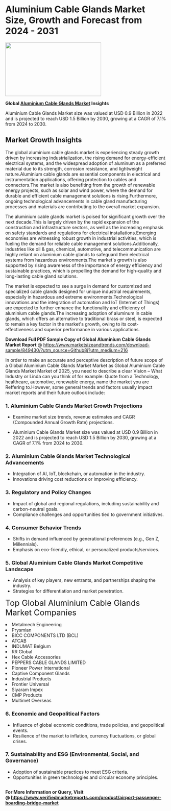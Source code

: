 <H1>Aluminium Cable Glands Market Size, Growth and Forecast from 2024 - 2031</H1><img class="aligncenter size-medium wp-image-584254" src="https://thirdeyenews.in/wp-content/uploads/2024/09/Global-Market-Research-300x168.jpeg" alt="" width="300" height="168" /><p><strong>Global&nbsp;<a href="https://www.marketsizeandtrends.com/download-sample/849430/?utm_source=Github8j?utm_medium=216">Aluminium Cable Glands Market</a> Insights</strong></p><p>Aluminium Cable Glands Market size was valued at USD 0.9 Billion in 2022 and is projected to reach USD 1.5 Billion by 2030, growing at a CAGR of 7.1% from 2024 to 2030.</p><p><h2>Market Growth Insights</h2> <p>The global aluminium cable glands market is experiencing steady growth driven by increasing industrialization, the rising demand for energy-efficient electrical systems, and the widespread adoption of aluminum as a preferred material due to its strength, corrosion resistance, and lightweight nature.Aluminium cable glands are essential components in electrical and instrumentation applications, offering protection to cables and connectors.The market is also benefiting from the growth of renewable energy projects, such as solar and wind power, where the demand for durable and efficient cable management solutions is rising.Furthermore, ongoing technological advancements in cable gland manufacturing processes and materials are contributing to the overall market expansion.</p> <p>The aluminium cable glands market is poised for significant growth over the next decade.This is largely driven by the rapid expansion of the construction and infrastructure sectors, as well as the increasing emphasis on safety standards and regulations for electrical installations.Emerging economies are witnessing robust growth in industrial activities, which is fueling the demand for reliable cable management solutions.Additionally, industries like oil & gas, chemical, automotive, and telecommunication are highly reliant on aluminium cable glands to safeguard their electrical systems from hazardous environments.The market's growth is also supported by rising awareness of the importance of energy efficiency and sustainable practices, which is propelling the demand for high-quality and long-lasting cable gland solutions.</p> <p>The market is expected to see a surge in demand for customized and specialized cable glands designed for unique industrial requirements, especially in hazardous and extreme environments.Technological innovations and the integration of automation and IoT (Internet of Things) are expected to further enhance the functionality and efficiency of aluminium cable glands.The increasing adoption of aluminum in cable glands, which offers an alternative to traditional brass or steel, is expected to remain a key factor in the market's growth, owing to its cost-effectiveness and superior performance in various applications.</p> <p><span class=""><strong>Download Full PDF Sample Copy of Global Aluminium Cable Glands Market Report</strong> @ <a href="https://www.marketsizeandtrends.com/download-sample/849430/?utm_source=Github8j?utm_medium=216" target="_blank">https://www.marketsizeandtrends.com/download-sample/849430/?utm_source=Github8j?utm_medium=216</a></span></p><p>In order to make an accurate and perceptive description of future scope of a Global&nbsp;Aluminium Cable Glands Market Market as Global&nbsp;Aluminium Cable Glands Market Market of 2025, you need to describe a clear Vision &ndash; What Industry or Linda can you think of for example: Quote from a Technology, healthcare, automotive, renewable energy, name the market you are Reffering to.However, some general trends and factors usually impact market reports and their future outlook include:</p><h3>1.&nbsp;<strong>Aluminium Cable Glands Market Growth Projections</strong></h3><ul><li>Examine market size trends, revenue estimates and CAGR (Compounded Annual Growth Rate) projections.</li><li><p>Aluminium Cable Glands Market size was valued at USD 0.9 Billion in 2022 and is projected to reach USD 1.5 Billion by 2030, growing at a CAGR of 7.1% from 2024 to 2030.</p></li></ul><h3>2.&nbsp;<strong>Aluminium Cable Glands Market Technological Advancements</strong></h3><ul><li>Integration of AI, IoT, blockchain, or automation in the industry.</li><li>Innovations driving cost reductions or improving efficiency.</li></ul><h3>3.&nbsp;<strong>Regulatory and Policy Changes</strong></h3><ul><li>Impact of global and regional regulations, including sustainability and carbon-neutral goals.</li><li>Compliance challenges and opportunities tied to government initiatives.</li></ul><h3>4.&nbsp;<strong>Consumer Behavior Trends</strong></h3><ul><li>Shifts in demand influenced by generational preferences (e.g., Gen Z, Millennials).</li><li>Emphasis on eco-friendly, ethical, or personalized products/services.</li></ul><h3>5.&nbsp;<strong>Global Aluminium Cable Glands Market Competitive Landscape</strong></h3><ul><li>Analysis of key players, new entrants, and partnerships shaping the industry.</li><li>Strategies for differentiation and market penetration.</li></ul><p data-pm-slice="1 1 []"><span style="color: inherit; font-family: inherit; font-size: 25px;">Top Global Aluminium Cable Glands Market Companies</span></p><div class="" data-test-id=""><p><li>Metalmech Engineering</li><li> Prysmian</li><li> BICC COMPONENTS LTD (BCL)</li><li> ATCAB</li><li> INDUMAT Belgium</li><li> RR Global</li><li> Hex Cable Accessories</li><li> PEPPERS CABLE GLANDS LIMITED</li><li> Pioneer Power International</li><li> Captive Component Glands</li><li> Industrial Products</li><li> Frontier Universal</li><li> Siyaram Impex</li><li> CMP Products</li><li> Multimet Overseas</li></p></div><h3>6.&nbsp;<strong>Economic and Geopolitical Factors</strong></h3><ul><li>Influence of global economic conditions, trade policies, and geopolitical events.</li><li>Resilience of the market to inflation, currency fluctuations, or global crises.</li></ul><h3>7.&nbsp;<strong>Sustainability and ESG (Environmental, Social, and Governance)</strong></h3><ul><li>Adoption of sustainable practices to meet ESG criteria.</li><li>Opportunities in green technologies and circular economy principles.</li></ul><h2><strong style="font-size: 14px;">For More Information or Query, Visit @&nbsp;</strong><a style="background-color: #ffffff; font-size: 14px;" href="https://www.marketsizeandtrends.com/report/aluminium-cable-glands-market/" target="_blank">https://www.verifiedmarketreports.com/product/airport-passenger-boarding-bridge-market</a></h2>
